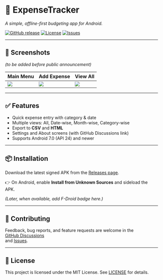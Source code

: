 # 📱 ExpenseTracker
*A simple, offline-first budgeting app for Android.*

[![GitHub release](https://img.shields.io/github/v/release/PIXEL-PEN/Expense-Tracker)](https://github.com/PIXEL-PEN/Expense-Tracker/releases)
[![License](https://img.shields.io/github/license/PIXEL-PEN/Expense-Tracker)](LICENSE)
[![Issues](https://img.shields.io/github/issues/PIXEL-PEN/Expense-Tracker)](https://github.com/PIXEL-PEN/Expense-Tracker/issues)

---

## 📸 Screenshots  
*(to be added before public announcement)*

| Main Menu | Add Expense | View All |
|-----------|-------------|----------|
| ![](docs/screenshots/main_menu.png) | ![](docs/screenshots/add_expense.png) | ![](docs/screenshots/view_all.png) |

---

## ✅ Features
- Quick expense entry with category & date  
- Multiple views: All, Date-wise, Month-wise, Category-wise  
- Export to **CSV** and **HTML**  
- Settings and About screens (with GitHub Discussions link)  
- Supports Android 7.0 (API 24) and newer  

---

## 📦 Installation
Download the latest signed APK from the [Releases page](https://github.com/PIXEL-PEN/Expense-Tracker/releases).  

👉 On Android, enable **Install from Unknown Sources** and sideload the APK.  

*(Later, when available, add F-Droid badge here.)*

---

## 🤝 Contributing
Feedback, bug reports, and feature requests are welcome in the  
[GitHub Discussions](https://github.com/PIXEL-PEN/Expense-Tracker/discussions)  
and [Issues](https://github.com/PIXEL-PEN/Expense-Tracker/issues).  

---

## 📄 License
This project is licensed under the MIT License. See [LICENSE](LICENSE) for details.
